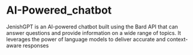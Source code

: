 # AI-Powered_chatbot
JenishGPT is an AI-powered chatbot built using the Bard API that can answer questions and provide information on a wide range of topics. It leverages the power of language models to deliver accurate and context-aware responses
